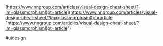 [https://www.nngroup.com/articles/visual-design-cheat-sheet/?lm=glassmorphism&pt=article](https://www.nngroup.com/articles/visual-design-cheat-sheet/?lm=glassmorphism&pt=article "https://www.nngroup.com/articles/visual-design-cheat-sheet/?lm=glassmorphism&pt=article")

#uidesign 